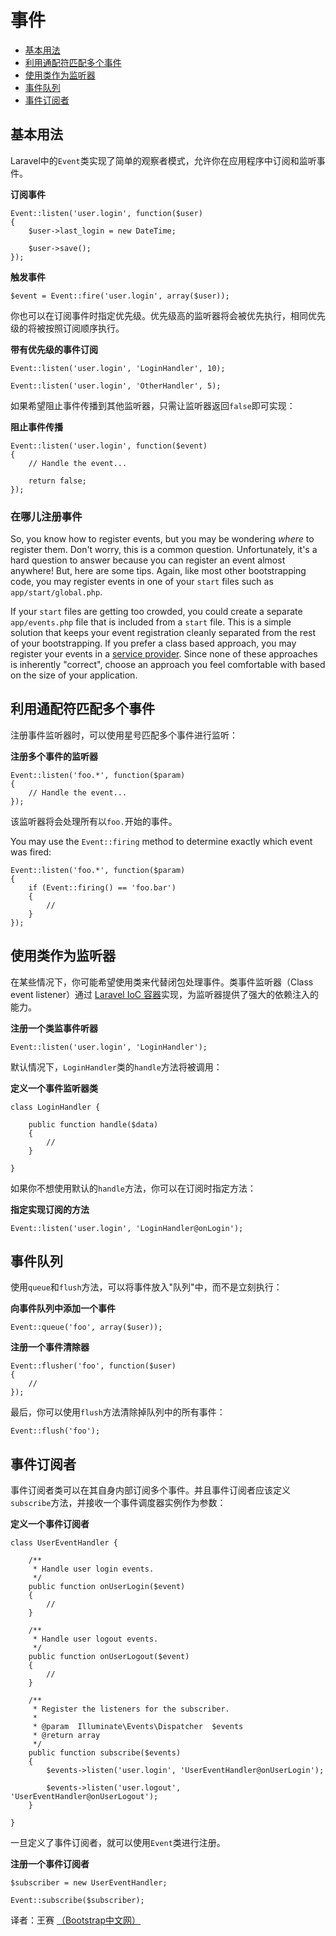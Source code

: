 # 事件

- [基本用法](#basic-usage)
- [利用通配符匹配多个事件](#wildcard-listeners)
- [使用类作为监听器](#using-classes-as-listeners)
- [事件队列](#queued-events)
- [事件订阅者](#event-subscribers)

<a name="basic-usage"></a>
## 基本用法

Laravel中的`Event`类实现了简单的观察者模式，允许你在应用程序中订阅和监听事件。

**订阅事件**

	Event::listen('user.login', function($user)
	{
		$user->last_login = new DateTime;

		$user->save();
	});

**触发事件**

	$event = Event::fire('user.login', array($user));

你也可以在订阅事件时指定优先级。优先级高的监听器将会被优先执行，相同优先级的将被按照订阅顺序执行。

**带有优先级的事件订阅**

	Event::listen('user.login', 'LoginHandler', 10);

	Event::listen('user.login', 'OtherHandler', 5);

如果希望阻止事件传播到其他监听器，只需让监听器返回`false`即可实现：

**阻止事件传播**

	Event::listen('user.login', function($event)
	{
		// Handle the event...

		return false;
	});

### 在哪儿注册事件

So, you know how to register events, but you may be wondering _where_ to register them. Don't worry, this is a common question. Unfortunately, it's a hard question to answer because you can register an event almost anywhere! But, here are some tips. Again, like most other bootstrapping code, you may register events in one of your `start` files such as `app/start/global.php`.

If your `start` files are getting too crowded, you could create a separate `app/events.php` file that is included from a `start` file. This is a simple solution that keeps your event registration cleanly separated from the rest of your bootstrapping. If you prefer a class based approach, you may register your events in a [service provider](/docs/ioc#service-providers). Since none of these approaches is inherently "correct", choose an approach you feel comfortable with based on the size of your application.

<a name="wildcard-listeners"></a>
## 利用通配符匹配多个事件

注册事件监听器时，可以使用星号匹配多个事件进行监听：

**注册多个事件的监听器**

	Event::listen('foo.*', function($param)
	{
		// Handle the event...
	});

该监听器将会处理所有以`foo.`开始的事件。

You may use the `Event::firing` method to determine exactly which event was fired:

	Event::listen('foo.*', function($param)
	{
		if (Event::firing() == 'foo.bar')
		{
			//
		}
	});

<a name="using-classes-as-listeners"></a>
## 使用类作为监听器

在某些情况下，你可能希望使用类来代替闭包处理事件。类事件监听器（Class event listener）通过 [Laravel IoC 容器](/docs/ioc)实现，为监听器提供了强大的依赖注入的能力。

**注册一个类监事件听器**

	Event::listen('user.login', 'LoginHandler');

默认情况下，`LoginHandler`类的`handle`方法将被调用：

**定义一个事件监听器类**

	class LoginHandler {

		public function handle($data)
		{
			//
		}

	}

如果你不想使用默认的`handle`方法，你可以在订阅时指定方法：

**指定实现订阅的方法**

	Event::listen('user.login', 'LoginHandler@onLogin');

<a name="queued-events"></a>
## 事件队列

使用`queue`和`flush`方法，可以将事件放入"队列"中，而不是立刻执行：


**向事件队列中添加一个事件**

	Event::queue('foo', array($user));

**注册一个事件清除器**

	Event::flusher('foo', function($user)
	{
		//
	});

最后，你可以使用`flush`方法清除掉队列中的所有事件：

	Event::flush('foo');

<a name="event-subscribers"></a>
## 事件订阅者

事件订阅者类可以在其自身内部订阅多个事件。并且事件订阅者应该定义`subscribe`方法，并接收一个事件调度器实例作为参数：

**定义一个事件订阅者**

	class UserEventHandler {

		/**
		 * Handle user login events.
		 */
		public function onUserLogin($event)
		{
			//
		}

		/**
		 * Handle user logout events.
		 */
		public function onUserLogout($event)
		{
			//
		}

		/**
		 * Register the listeners for the subscriber.
		 *
		 * @param  Illuminate\Events\Dispatcher  $events
		 * @return array
		 */
		public function subscribe($events)
		{
			$events->listen('user.login', 'UserEventHandler@onUserLogin');

			$events->listen('user.logout', 'UserEventHandler@onUserLogout');
		}

	}

一旦定义了事件订阅者，就可以使用`Event`类进行注册。

**注册一个事件订阅者**

	$subscriber = new UserEventHandler;

	Event::subscribe($subscriber);

译者：王赛  [（Bootstrap中文网）](http://www.bootcss.com)
